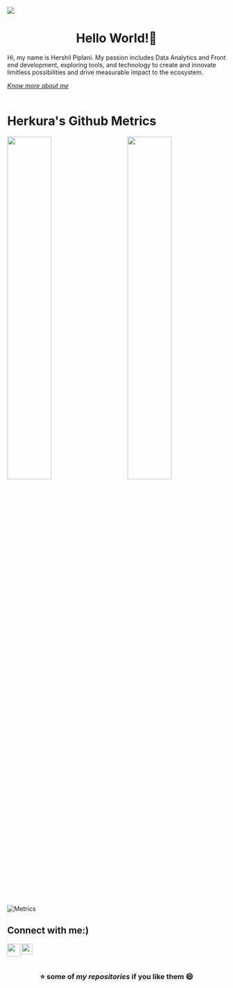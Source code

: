 ![](https://raw.githubusercontent.com/halfrost/halfrost/master/icons/header_.png)
<div>
<h1 align="center">Hello World!👋</h1>
<p> Hi, my name is Hershil Piplani. My passion includes Data Analytics and Front end development, exploring tools, and technology to create and innovate limitless possibilities and drive measurable impact to the ecosystem. </p>
<a href="https://herkura.is-a.dev/"><em>Know more about me</em></a>
</div>
<br>
<div>
<h1>Herkura's Github Metrics</h1>
<div>
<img src = "https://github-readme-streak-stats.herokuapp.com?user=herkura&theme=gotham" width = "45%" align = "right">
<img src = "https://github-readme-stats.vercel.app/api?username=herkura&theme=gotham&show_icons=true" width = "45%"></div><br>
<div>
<picture>
  <img src="github-metrics.svg" alt="Metrics">
</picture>
</div>
<div>
<h2>Connect with me:)</h2>

<a href="https://hershilpiplani.medium.com/"> <img align="left" src="https://img.shields.io/badge/Medium-12100E?style=for-the-badge&logo=medium&logoColor=white"  height="30"></a>

<a href="https://www.linkedin.com/in/hershil-piplani-639a83178/"> <img align="center" src="https://img.shields.io/badge/LinkedIn-0077B5?style=for-the-badge&logo=linkedin&logoColor=white" height="25"></a>
<br></br>
</div>
<h3 align="center">⭐ some of <em>my repositories</em> if you like them 😄</h3>


